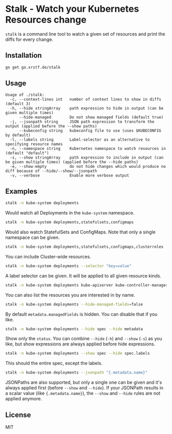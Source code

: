 # Stalk - Watch your Kubernetes Resources change

`stalk` is a command line tool to watch a given set of resources and
print the diffs for every change.

## Installation

```bash
go get go.xrstf.de/stalk
```

## Usage

```
Usage of ./stalk:
  -c, --context-lines int   number of context lines to show in diffs (default 3)
  -h, --hide stringArray    path expression to hide in output (can be given multiple times)
      --hide-managed        Do not show managed fields (default true)
  -j, --jsonpath string     JSON path expression to transform the output (applied before the --show paths)
      --kubeconfig string   kubeconfig file to use (uses $KUBECONFIG by default)
  -l, --labels string       Label-selector as an alternative to specifying resource names
  -n, --namespace string    Kubernetes namespace to watch resources in (default "default")
  -s, --show stringArray    path expression to include in output (can be given multiple times) (applied before the --hide paths)
  -e, --show-empty          do not hide changes which would produce no diff because of --hide/--show/--jsonpath
  -v, --verbose             Enable more verbose output
```

## Examples

```bash
stalk -n kube-system deployments
```

Would watch all Deployments in the `kube-system` namespace.

```bash
stalk -n kube-system deployments,statefulsets,configmaps
```

Would also watch StatefulSets and ConfigMaps. Note that only a single
namespace can be given.

```bash
stalk -n kube-system deployments,statefulsets,configmaps,clusterroles
```

You can include Cluster-wide resources.

```bash
stalk -n kube-system deployments --selector "key=value"
```

A label selector can be given. It will be applied to all given resource kinds.

```bash
stalk -n kube-system deployments kube-apiserver kube-controller-manager kube-scheduler
```

You can also list the resources you are interested in by name.

```bash
stalk -n kube-system deployments --hide-managed-fields=false
```

By default `metadata.managedFields` is hidden. You can disable that if
you like.

```bash
stalk -n kube-system deployments --hide spec --hide metadata
```

Show only the `status`. You can combine `--hide` (`-h`) and `--show` (`-s`)
as you like, but show expressions are always applied before hide expressions.

```bash
stalk -n kube-system deployments --show spec --hide spec.labels
```

This should the entire spec, except the labels.

```bash
stalk -n kube-system deployments --jsonpath "{.metadata.name}"
```

JSONPaths are also supported, but only a single one can be given and it's always
applied first (before `--show` and `--hide`). If your JSONPath results in a scalar
value (like `{.metadata.name}`), the `--show` and `--hide` rules are not applied
anymore.

## License

MIT

